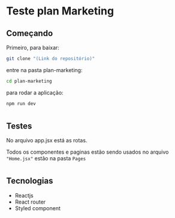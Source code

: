 
# Teste plan  Marketing
## Começando

Primeiro, para baixar:

```bash
git clone "(Link do repositório)"
```
entre na pasta plan-marketing:

```bash
cd plan-marketing
```
para rodar a aplicação:
```bash
npm run dev
```

#
## Testes

No arquivo app.jsx está as rotas.

Todos os componentes e paginas estão sendo usados no arquivo `"Home.jsx"` estão na pasta `Pages` 

#
## Tecnologias
* Reactjs
* React router
* Styled component 
